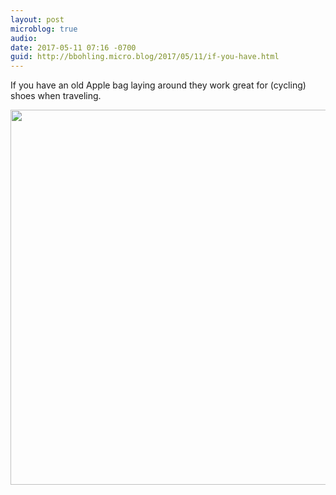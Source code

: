 ```yaml
---
layout: post
microblog: true
audio: 
date: 2017-05-11 07:16 -0700
guid: http://bbohling.micro.blog/2017/05/11/if-you-have.html
---
```

If you have an old Apple bag laying around they work great for (cycling) shoes when traveling.

<img src="http://bbohling.micro.blog/uploads/2017/2d7b23e887.jpg" width="600" height="600" style="height: auto" />
